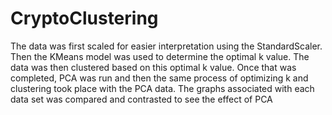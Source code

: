 # CryptoClustering

The data was first scaled for easier interpretation using the StandardScaler. Then the KMeans model was used to determine the optimal k value. The data was then clustered based on this optimal k value. Once that was completed, PCA was run and then the same process of optimizing k and clustering took place with the PCA data. The graphs associated with each data set was compared and contrasted to see the effect of PCA
